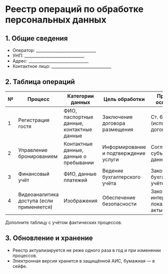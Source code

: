 # Реестр операций по обработке персональных данных

## 1. Общие сведения

- Оператор: ______________________________
- УНП: ______________________________
- Адрес: ______________________________
- Контактное лицо: ______________________________

## 2. Таблица операций

| № | Процесс | Категории данных | Цель обработки | Правовое основание | Категории получателей | Срок хранения | СЗИ |
|---|---------|------------------|----------------|--------------------|-----------------------|---------------|-----|
| 1 | Регистрация гостя | ФИО, паспортные данные, контактные данные | Заключение договора размещения | Ст. 6 Закона (исполнение договора) | Миграционная служба, бухгалтерия | 5 лет | TDE БД, шифрование диска |
| 2 | Управление бронированием | Контактные данные, данные о пребывании | Информирование и подтверждение услуги | Согласие субъекта данных | Email-сервис (на условиях поручения) | 1 год | TLS, MFA |
| 3 | Финансовый учёт | ФИО, данные платежей | Ведение бухгалтерского учёта | Закон о бухгалтерском учёте | Налоговые органы, банк | 10 лет | Шифрование бэкапов |
| 4 | Видеоаналитика доступа (если применяется) | Изображения | Обеспечение безопасности | Законный интерес, локальные акты | Служба безопасности, МВД (по запросу) | 30 дней | Шифрование архива, контроль доступа |

Дополните таблицу с учётом фактических процессов.

## 3. Обновление и хранение

- Реестр актуализируется не реже одного раза в год и при изменении процессов.
- Электронная версия хранится в защищённой АИС, бумажная — в сейфе.
